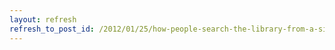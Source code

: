 ```yaml
---
layout: refresh
refresh_to_post_id: /2012/01/25/how-people-search-the-library-from-a-single-search-box-cory-lown
---
```

